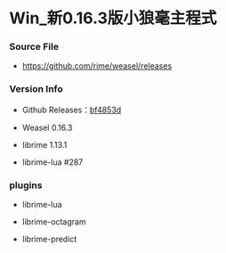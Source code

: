 # Win_新0.16.3版小狼毫主程式

### Source File

- https://github.com/rime/weasel/releases

### Version Info

- Github Releases：[bf4853d](https://github.com/rime/weasel/releases/tag/latest)

- Weasel 0.16.3

- librime 1.13.1

- librime-lua #287

### plugins

- librime-lua

- librime-octagram

- librime-predict

